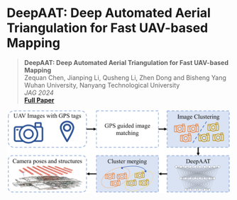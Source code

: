 # DeepAAT: Deep Automated Aerial Triangulation for Fast UAV-based Mapping

> **DeepAAT: Deep Automated Aerial Triangulation for Fast UAV-based Mapping**<br/>
> Zequan Chen, Jianping Li, Qusheng Li, Zhen Dong and Bisheng Yang<br/>
> Wuhan University, Nanyang Technological University<br/>
> *JAG 2024*<br/>
> [**Full Paper**](https://www.sciencedirect.com/science/article/pii/S1569843224005466) 

<img src="system.png" alt="framework" style="zoom:50%;" />
